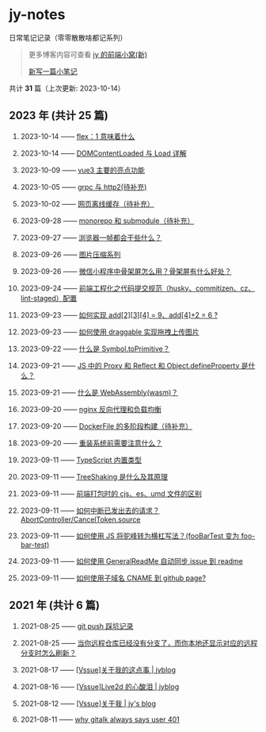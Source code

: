 # jy-notes

日常笔记记录（零零散散啥都记系列）

> 更多博客内容可查看 [jy 的前端小窝(新)](https://jynba.github.io)
>
> [新写一篇小笔记](https://github.com/jynba/jynba.github.io/issues/new)

共计 **31** 篇（上次更新: 2023-10-14）

## 2023 年 (共计 25 篇)

1. 2023-10-14 —— [flex：1 意味着什么](https://github.com/jynba/jynba.github.io/issues/31)

2. 2023-10-14 —— [DOMContentLoaded 与 Load 详解](https://github.com/jynba/jynba.github.io/issues/30)

3. 2023-10-09 —— [vue3 主要的亮点功能](https://github.com/jynba/jynba.github.io/issues/29)

4. 2023-10-05 —— [grpc 与 http2(待补充)](https://github.com/jynba/jynba.github.io/issues/28)

5. 2023-10-02 —— [网页离线缓存（待补充）](https://github.com/jynba/jynba.github.io/issues/27)

6. 2023-09-28 —— [monorepo 和 submodule（待补充）](https://github.com/jynba/jynba.github.io/issues/26)

7. 2023-09-27 —— [浏览器一帧都会干些什么？](https://github.com/jynba/jynba.github.io/issues/25)

8. 2023-09-26 —— [图片压缩系列](https://github.com/jynba/jynba.github.io/issues/24)

9. 2023-09-26 —— [微信小程序中骨架屏怎么用？骨架屏有什么好处？](https://github.com/jynba/jynba.github.io/issues/23)

10. 2023-09-24 —— [前端工程化之代码提交规范（husky、commitizen、cz、lint-staged）配置](https://github.com/jynba/jynba.github.io/issues/22)

11. 2023-09-23 —— [如何实现 add[2][3][4] = 9、add[4]+2 = 6 ?](https://github.com/jynba/jynba.github.io/issues/21)

12. 2023-09-23 —— [如何使用 draggable 实现拖拽上传图片](https://github.com/jynba/jynba.github.io/issues/20)

13. 2023-09-22 —— [什么是 Symbol.toPrimitive？](https://github.com/jynba/jynba.github.io/issues/19)

14. 2023-09-21 —— [JS 中的 Proxy 和 Reflect 和 Object.defineProperty 是什么？](https://github.com/jynba/jynba.github.io/issues/18)

15. 2023-09-21 —— [什么是 WebAssembly(wasm)？](https://github.com/jynba/jynba.github.io/issues/17)

16. 2023-09-20 —— [nginx 反向代理和负载均衡](https://github.com/jynba/jynba.github.io/issues/16)

17. 2023-09-20 —— [DockerFile 的多阶段构建（待补充）](https://github.com/jynba/jynba.github.io/issues/15)

18. 2023-09-20 —— [重装系统前需要注意什么？](https://github.com/jynba/jynba.github.io/issues/14)

19. 2023-09-11 —— [TypeScript 内置类型](https://github.com/jynba/jynba.github.io/issues/13)

20. 2023-09-11 —— [TreeShaking 是什么及其原理](https://github.com/jynba/jynba.github.io/issues/12)

21. 2023-09-11 —— [前端打包时的 cjs、es、umd 文件的区别](https://github.com/jynba/jynba.github.io/issues/11)

22. 2023-09-11 —— [如何中断已发出去的请求？AbortController/CancelToken.source](https://github.com/jynba/jynba.github.io/issues/10)

23. 2023-09-11 —— [如何使用 JS 将驼峰转为横杠写法？(fooBarTest 变为 foo-bar-test)](https://github.com/jynba/jynba.github.io/issues/9)

24. 2023-09-11 —— [如何使用 GeneralReadMe 自动同步 issue 到 readme](https://github.com/jynba/jynba.github.io/issues/8)

25. 2023-09-11 —— [如何使用子域名 CNAME 到 github page?](https://github.com/jynba/jynba.github.io/issues/7)

## 2021 年 (共计 6 篇)

1. 2021-08-25 —— [git push 踩坑记录](https://github.com/jynba/jynba.github.io/issues/6)

2. 2021-08-25 —— [当你远程仓库已经没有分支了，而你本地还显示对应的远程分支时怎么刷新？](https://github.com/jynba/jynba.github.io/issues/5)

3. 2021-08-17 —— [[Vssue]关于我的这点事 | jyblog](https://github.com/jynba/jynba.github.io/issues/4)

4. 2021-08-16 —— [[Vssue]Live2d 的心酸泪 | jyblog](https://github.com/jynba/jynba.github.io/issues/3)

5. 2021-08-12 —— [[Vssue]关于我 | jy's blog](https://github.com/jynba/jynba.github.io/issues/2)

6. 2021-08-11 —— [why gitalk always says user 401](https://github.com/jynba/jynba.github.io/issues/1)
